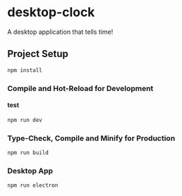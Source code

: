 # desktop-clock

A desktop application that tells time!

## Project Setup

```sh
npm install
```

### Compile and Hot-Reload for Development

#### test

```sh
npm run dev
```

### Type-Check, Compile and Minify for Production

```sh
npm run build
```

### Desktop App

```sh
npm run electron
```
